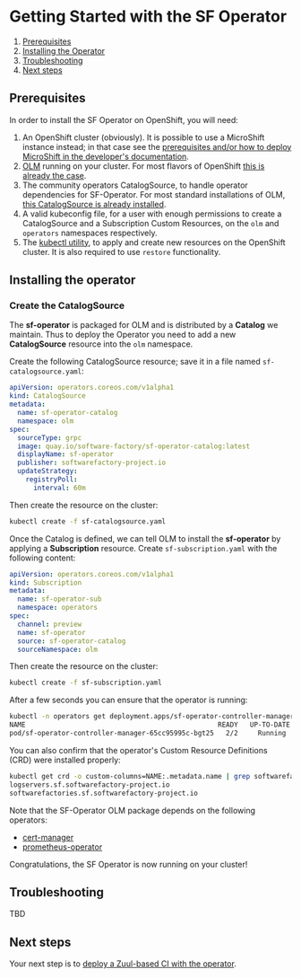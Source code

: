 # Getting Started with the SF Operator


1. [Prerequisites](#prerequisites)
2. [Installing the Operator](#installing-the-operator)
4. [Troubleshooting](#troubleshooting)
5. [Next steps](#next-steps)

## Prerequisites

In order to install the SF Operator on OpenShift, you will need:

1. An OpenShift cluster (obviously). It is possible to use a MicroShift instance instead; in that case see the [prerequisites and/or how to deploy MicroShift in the developer's documentation](../developer/microshift.md).
1. [OLM](https://olm.operatorframework.io/) running on your cluster. For most flavors of OpenShift [this is already the case](https://docs.openshift.com/container-platform/4.13/operators/understanding/olm/olm-understanding-olm.html#olm-overview_olm-understanding-olm).
1. The community operators CatalogSource, to handle operator dependencies for SF-Operator. For most standard installations of OLM, [this CatalogSource is already installed](https://operatorhub.io/how-to-install-an-operator#How-do-I-get-Operator-Lifecycle-Manager?).
1. A valid kubeconfig file, for a user with enough permissions to create a CatalogSource and a Subscription Custom Resources, on the `olm` and `operators` namespaces respectively.
1. The [kubectl utility](https://kubernetes.io/docs/tasks/tools/#kubectl), to apply and create new resources on the OpenShift cluster. It is also required to use `restore` functionality.

## Installing the operator

### Create the CatalogSource

The **sf-operator** is packaged for OLM and is distributed by a **Catalog** we maintain. Thus to deploy the Operator you need to add
a new **CatalogSource** resource into the `olm` namespace.

Create the following CatalogSource resource; save it in a file named `sf-catalogsource.yaml`:

```yaml
apiVersion: operators.coreos.com/v1alpha1
kind: CatalogSource
metadata:
  name: sf-operator-catalog
  namespace: olm
spec:
  sourceType: grpc
  image: quay.io/software-factory/sf-operator-catalog:latest
  displayName: sf-operator
  publisher: softwarefactory-project.io
  updateStrategy:
    registryPoll:
      interval: 60m
```

Then create the resource on the cluster:

```sh
kubectl create -f sf-catalogsource.yaml
```

Once the Catalog is defined, we can tell OLM to install the **sf-operator** by applying a **Subscription** resource. Create `sf-subscription.yaml` with the following content:

```yaml
apiVersion: operators.coreos.com/v1alpha1
kind: Subscription
metadata:
  name: sf-operator-sub
  namespace: operators
spec:
  channel: preview
  name: sf-operator
  source: sf-operator-catalog
  sourceNamespace: olm
```

Then create the resource on the cluster:

```sh
kubectl create -f sf-subscription.yaml
```

After a few seconds you can ensure that the operator is running:

```sh
kubectl -n operators get deployment.apps/sf-operator-controller-manager
NAME                                                READY   UP-TO-DATE   AVAILABLE   AGE
pod/sf-operator-controller-manager-65cc95995c-bgt25   2/2     Running   0          3m49s
```

You can also confirm that the operator's Custom Resource Definitions (CRD) were installed properly:

```sh
kubectl get crd -o custom-columns=NAME:.metadata.name | grep softwarefactory-project.io
logservers.sf.softwarefactory-project.io
softwarefactories.sf.softwarefactory-project.io
```

Note that the SF-Operator OLM package depends on the following operators:

* [cert-manager](https://cert-manager.io)
* [prometheus-operator](https://prometheus-operator.dev)

Congratulations, the SF Operator is now running on your cluster!

## Troubleshooting

TBD

## Next steps

 Your next step is to [deploy a Zuul-based CI with the operator](../deployment/getting_started.md).
